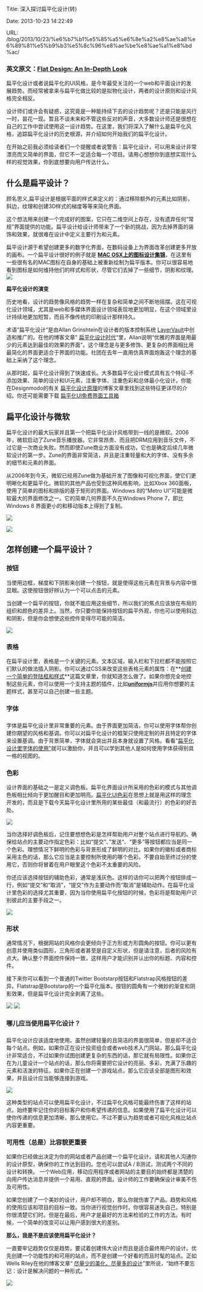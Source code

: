 Title: 深入探讨扁平化设计(转)

Date: 2013-10-23 14:22:49

URL: /blog/2013/10/23/%e6%b7%b1%e5%85%a5%e6%8e%a2%e8%ae%a8%e6%89%81%e5%b9%b3%e5%8c%96%e8%ae%be%e8%ae%a1%e8%bd%ac/

### 英文原文：[Flat Design: An In-Depth Look](http://www.awwwards.com/flat-design-an-in-depth-look.html)

扁平化设计或者说扁平化的UI风格，是今年最受关注的一个web和平面设计的发展趋势。而经常被拿来与扁平化做比较的是拟物化设计，两者的设计原则和设计风格完全相反。

设计师们或许会有疑惑，这究竟是一种能持续下去的设计趋势呢？还是只能是风行一时，昙花一现。暂且不谈未来和不管这些反对的声音，大多数设计师还是很想在自己的工作中尝试使用这一设计趋势。在这里，我们将深入了解什么是扁平化风格，追踪扁平化设计的历史根源，并介绍如何开始我们的扁平化设计。

在开始之前我必须给读者们一个提醒或者说警告：扁平化设计，可以用来设计非常漂亮而又简单的界面，但它不一定适合每一个项目。请用心想想你到底想实现什么样的视觉效果，你到底想要向用户传达什么。

## 什么是扁平设计？

顾名思义,扁平设计是根据平面的样式来定义的：通过移除额外的元素比如阴影，斜边，纹理和创建3D样式的梯度等等来简化界面。

这个想法用来创建一个完成好的图案，它只在二维空间上存在，没有遗弃任何“常规”界面提供的功能。扁平设计给设计师带来了一个新的挑战，因为去掉界面的装饰和效果，就很难在设计中定义主要行为和元素。

扁平设计源于希望创建更多的数字化界面，在数码设备上为界面改革创建更多开放的画布。一个扁平设计很好的例子就是 **[MAC OSX上的图标设计集锦](http://appicns.com/)**，在这里有一些很有名的MAC图标在自身的基础上被重新绘制为扁平版本。你可以很容易地看到图标是如何维持他们的样式和形状，尽管它们去掉了一些细节，阴影和纹理。![](http://static.oschina.net/uploads/img/201307/08152555_dpiD.jpg)

**扁平化设计的演变**

历史地看，设计的趋势像风格的趋势一样在复杂和简单之间不断地摇摆。这在可视化设计领域，尤其是web和多媒体界面设计领域表现地更加明显，在这个领域里设计持续地更加短暂，而且不像传统的印刷设计那样持久。

术语“扁平化设计“是由Allan Grinshtein在设计者的版本控制系统 [LayerVault](https://layervault.com/)中创造和推广的。在他的博客文章" [扁平化设计时代](http://layervault.tumblr.com/post/32267022219/flat-interface-design)“里，Allan说明“优雅的界面是用最少的元素达到最佳的效果的界面”。这个理念是与更多修饰、更复杂的界面相比用最简化的界面更适合于界面的功能。社团在去年一直用仿真界面炮轰这个理念的基础上采纳了这个理念。

从那时起，扁平化设计得到了快速成长。大多数扁平化设计模式具有五个特征-不添加效果、简单的设计和UI元素，注重字体、注重色彩和总体最小化设计。你能在Designmodo的有关 [扁平化设计原理](http://designmodo.com/flat-design-principles/)的博客文章里找到这些特征更详尽的介绍。你还可能需要下载 [扁平化UI免费界面工具箱](http://designmodo.com/flat-free/)

## 扁平化设计与微软

扁平化设计的最大玩家并且第一个把扁平化设计风格带到一线的是微软。2006年，微软启动了Zune音乐播放器。它非常昂贵、而且把DRM应用到音乐文件，不过它是一次商业失败。然而即使Zune商业方面没有成功，它也是确定后续几年微软设计的第一步。Zune的界面非常简洁，并且是注重轻量和大的字体、没有多余的细节和元素的界面。

从2006年到今天，微软已经用Zune做为基础开发了图像和可视化界面，使它们更明晰化和更扁平化。微软的其他产品也受到这种风格影响，比如Xbox 360面板，使用了简单的图标和排版的基于矩形的界面。Windows 8的“Metro UI”可能是微软最大的界面修改之一。它的简单几何界面不久在Windows Phone 7，即比Windows 8 界面更小的和移动版本上得到了复制。

![](http://static.oschina.net/uploads/img/201307/08152555_aJzp.jpg)

![](http://static.oschina.net/uploads/img/201307/08152557_XsTU.jpg)

## 怎样创建一个扁平设计？

### 按钮

当使用边框，梯度和下阴影来创建一个按钮，就是使得这些元素在背景与内容中很显眼。这使按钮很好辨认为一个可以点击的元素。

当创建一个扁平的按钮，你就不能应用这些细节，所以我们的焦点应该放在布局的组织和颜色的差异上。当然，你只要你能保持按钮的扁平外观，你也可以使用斜边和阴影，但是你会想使这些控件变得尽可能的简洁。

![](http://static.oschina.net/uploads/img/201307/08152559_KCZ0.jpg)

### 表格

在扁平设计里，表格是一个关键的元素。文本区域，输入栏和下拉栏都不能按照它们默认的做法插入阴影。你可以通过CSS来改变这些表格元素的属性：在**[创建一个简单的登陆框和样式](http://designmodo.com/create-css3-login-form/)**这篇文章里，你就知道怎么做了。如果你想完全地控制这些元素，你可以使用一个支持主题的插件，比如[**uniformjs**](http://uniformjs.com/)并应用你想要的主题样式，甚至可以自己创建一些主题。

### 字体

### 

字体是扁平化设计里非常重要的元素。由于界面更加简洁，你可以使用字体帮你创建你期望的风格和基调。你可以对扁平化设计的框架只使用定制的并且特定的字体来设置基调。由于背景简单，字体就会突出并且本身就设置了风格。看看"[扁平化设计里字体的使用"](http://designmodo.com/flat-design-fonts/)就可以激励你，并且可以学到其他人是如何使用字体获得别具一格的视图的。

### 色彩

设计界面的基础之一是定义调色板。扁平化界面设计所采用的色彩的模式与其他调色板相比倾向于更加醒目和更加明亮。[扁平化UI色彩](http://flatuicolors.com/)在思想上就是用这样的理念开发的，而且是下载今天扁平化设计里所用的某些最佳（和最流行）的色彩的好去处。

![](http://static.oschina.net/uploads/img/201307/08152600_imWy.jpg)

当你选择好调色板后，记住要想想色彩是怎样帮助用户对整个站点进行导航的。确保给站点的主要动作指定色彩：比如“提交”、”发送“、“更多”等按钮都应当是同一个色彩。理想情况下鲜明的色彩与背景形成了鲜明的对比。如果你的徽标或者商标采用主色的话，那么它应当是主要控制所使用的哪个色彩。不要自始至终过分的使用它，否则你将冒着在用户眼里这个色彩不太重要的风险。

你还应该选择按钮的辅助色彩，通常是浅灰色。这样的话你可以把两个按钮排成一行，例如“提交”和“取消”，“提交”作为主要动作而“取消”是辅助动作。在扁平化设计里色彩的选择尤其重要，因为当你使用扁平化按钮的时候，色彩将是帮助用户识别彼此的主要手段之一。

![](http://static.oschina.net/uploads/img/201307/08152601_SQWY.jpg)

### 形状

通常情况下，根据网站的风格你会更倾向于正方形或方形圆角的按钮。你可以更有创意并使用类似圆形，三角形或者甚至是自定义形状，但是请注意，后者的风险有点大。确认整个界面控件保持一致，这样用户才能识别并认出你的标题、内容和控件。

接下来你可以看到一个普通的Twitter Bootstarp按钮和Flatstrap风格按钮的差异。Flatstrap是Bootstarp的一个扁平化版本。按钮的圆角有一个微妙的渐变和阴影效果，但是扁平化设计完全剥离了这些。

![](http://static.oschina.net/uploads/img/201307/08152602_2WpX.jpg) ![](http://static.oschina.net/uploads/img/201307/08152607_bnEV.jpg)

### 哪儿应当使用扁平化设计？

### 

扁平化设计应该适度地使用。虽然创建轻量的且简洁的界面很简单，但是却不适合每个站点。例如，如果你正在设计投资组合或者web技术入门网站，那么扁平化设计非常适合，不过如果你试图创建更复杂的东西的话，那它就有局限性。如果你正在为儿童设计一个站点的话，那么你将需要把它设计的亮丽、多彩，充满了乐趣的元素和活泼的特征。如果你正在创建一个游戏站点，那么它应该全部是图形和效果，并且设计应当能够连接到游戏。

![](http://static.oschina.net/uploads/img/201307/08152609_ZYzL.jpg)

这种类型的站点可以使用扁平化设计，不过扁平化风格可能最终伤害了这样的站点。始终要牢记住你的目标客户和你希望传递的信息。如果使用了扁平化设计可以使你传递的信息更加清晰，那么使用它。不过不要认为趋势或者可视化风格比站点内容更重要。

### 可用性（总是）比容貌更重要

如果你已经做出决定为你的网站或者产品创建一个扁平化设计。请和其他人沟通你的设计原型，确保你的工作达到目的。您也可以尝试A / B测试，测试两个不同的设计和转换。 一个Web应用，移动应用程序或者网站的主要目的始终都是清楚的向用户传达消息并提供一个易用、直观的界面。设计师的工作要确保设计审美不伤及可用性。

如果您创建了一个美妙的设计，用户却不明白，那么你就伤害了产品。趋势和风格的使用应该和项目的目标一致。当你进行视觉创作时，你很容易迷失自己，特别是你很清楚它们时。但是在最后，用户才是最好的方法来检验的工作的方法。有时候，一个简单的改变可以让用户感到很大的差别。

**那么，我是不是应该使用扁平化设计？**

一直要牢记趋势仅仅是趋势。要试着创建伟大设计而且是适合最终用户的设计。优先创建一个功能性的和可用的站点，而不是创建一个好看的而且时髦的站点。正如Wells Riley在他的博客文章“ [尽量少的美化、尽量多的设计](http://blog.wells.ee/less-aesthetic-more-design)”里所说，“始终不要忘记：设计是解决问题的一种形式。"

![](http://static.oschina.net/uploads/img/201307/08152612_CWR8.jpg)